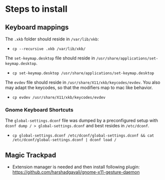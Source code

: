 # Steps to install

## Keyboard mappings

The `.xkb` folder should reside in `/var/lib/xkb`:

* `cp --recursive .xkb /var/lib/xkb/`

The `set-keymap.desktop` file should reside in `/usr/share/applications/set-keymap.desktop`.

* `cp set-keymap.desktop /usr/share/applications/set-keymap.desktop`

The `evdev` file should reside in `/usr/share/X11/xkb/keycodes/evdev`. You also may adapt the keycodes, so that the modifiers map to mac like behavior.

* `cp evdev /usr/share/X11/xkb/keycodes/evdev`

### Gnome Keyboard Shortcuts

The `global-settings.dconf` file was dumped by a preconfigured setup with  `dconf dump / > global-settings.dconf` and best resides in `/etc/dconf`.

* `cp global-settings.dconf /etc/dconf/global-settings.dconf && cat /etc/dconf/global-settings.dconf | dconf load /`

## Magic Trackpad

* Extension manager is needed and then install following plugin: https://github.com/harshadgavali/gnome-x11-gesture-daemon